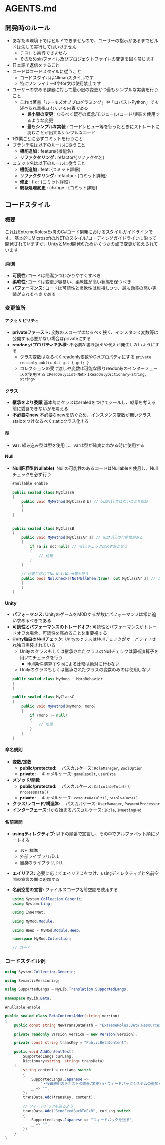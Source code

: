 # AGENTS.md

## 開発時のルール
 - あなたの環境下ではビルドできませんので、ユーザーの指示があるまでビルドは決して実行してはいけません
    - テストも実行できません
    - そのためslnファイル及びプロジェクトファイルの変更を固く禁じます
 - 日本語で返信をすること
 - コードはコードスタイルに従うこと
    - コードスタイルはAllmanスタイルです
    - 特にワンライナーifやfor文は使用禁止です
 - ユーザーの求める課題に対して最小限の変更かつ最もシンプルな実装を行うこと
    - これは著書「ルールズオブプログラミング」や「ロバストPython」でも述べられ重視されている内容である
        - **最小限の変更** : なるべく既存の概念/モジュール/コード/実装を使用するような変更
        - **最もシンプルな実装** : コードレビュー等を行ったときにストレートに読むことが出来るシンプルなコード
 - 1作業ごとに必ずコミットを行うこと
 - ブランチ名は以下のルールに従うこと
    - **機能追加** : feature/{機能名}
    - **リファクタリング** : refactor/{リファクタ名}
 - コミット名は以下のルールに従うこと
    - **機能追加** : feat: {コミット詳細}
    - **リファクタリング** : refactor : {コミット詳細}
    - **修正** : fix : {コミット詳細}
    - **既存処理変更** : change : {コミット詳細}

## コードスタイル

### 概要

これはExtremeRoles(ExR)のC#コード開発におけるスタイルガイドラインです。
基本的にMicrosoftの.NETのスタイル/コーディングガイドラインに沿って開発されていますが、UnityとMod開発のためいくつかの点で変更が加えられています

### 原則
* **可読性:** コードは簡潔かつわかりやすくすべき
* **柔軟性:** コードは変更が容易い、柔軟性が高い状態を保つべき
* **パフォーマンス:** コードは可読性と柔軟性は維持しつつ、最も効率の高い実装がされるべきである

### 変更箇所

#### アクセサビリティ
* **privateファースト:** 変数のスコープはなるべく狭く、インスタンス変数等は公開する必要がない場合はprivateにする
* **readonly/プロパティを多様:** 不必要な書き換えや代入が発生しないようにする
    * クラス変数はなるべくreadonly変数やGetプロパティにする `private readonly` `public Git git { get; }` 
    * コレクションの受け渡しや変数は可能な限りreadonlyのインターフェースを使用する `IReadOnlyList<Net>` `IReadOnlyDictionary<string, string>`

#### クラス
* **継承をより委譲** 基本的にクラスはsealedをつけてシールし、継承を考える前に委譲できないかを考える
* **不必要なnew** 不必要なnewを防ぐため、インスタンス変数が無いクラスstaicをつけなるべくstaticクラス化する

#### 型
* **var:** 組み込み型は型を使用し、varは型が確実にわかる時に使用する

#### Null
* **Null許容型(Nullable):** Nullの可能性のあるコードはNullableを使用し、Nullチェックを必ず行う
    
    ```csharp
    #nullable enable

    public sealed class MyClassA
    {
        public void MyMethod(MyClassB b) // bはNullではないことを保証 
        {
        }
    }


    public sealed class MyClassB
    {
        public void MyMethod(MyClassA? a) // aはNullの可能性がある
        {
            if (a is not null) // nullチェックは必ずおこなう
            {
                // 処理
            }
        }

        // 必要に応じてNotNullWhen等も使う
        public bool NullCheck([NotNullWhen(true)] out MyClassA? a) // このメソッドがTrueを返す時、aはNullではない
        {
        }
    }

    ```


#### Unity
* **パフォーマンス:** UnityのゲームをMODするが故にパフォーマンスは常に追い求めるべきである
* **可読性とパフォーマンスのトレードオフ:** 可読性とパフォーマンスがトレードオフの場合、可読性を高めることを重要視する
* **Unity独自のNullチェック:** UnityのクラスはNullチェックがオーバライドされ独自実装されている
    * Unityのクラスもしくは継承されたクラスのNullチェックは算術演算子を用いてチェックを行う
        * Null条件演算子やisによる比較は絶対に行わない
    * Unityのクラスもしくは継承されたクラスの変数のみのは使用しない
    ```csharp
    public sealed class MyMono : MonoBehavior
    {
    }

    public sealed class MyClassC
    {
        public void MyMethod(MyMono? mono)
        {
            if (mono != null)
            {
                // 処理
            }
        }
    }
    ```

#### 命名規則
* **変数/定数**
    * **public/protected:** 　パスカルケース: `RoleManager`, `BoolOption`
    * **private:** 　キャメルケース: `gameResult`, `userData`
* **メソッド/関数**
    * **public/protected:** 　パスカルケース: `CalculateTotal()`, `ProcessData()`
    * **private:** 　キャメルケース: `computeResult()`, `resolveData()`
* **クラス/レコード/構造体:** 　パスカルケース: `UserManager`, `PaymentProcessor`
* **インターフェース:** Iから始まるパスカルケース: `IRole`, `IMeetingHud`

#### 名前空間
* **usingディレクティブ:** 以下の順番で宣言し、その中でアルファベット順にソートする 
    * .NET標準
    * 外部ライブラリ/DLL
    * 自身のライブラリ/DLL
* **エイリアス:** 必要に応じてエイリアスをつけ、usingディレクティブと名前空間の宣言の間に追加する
* **名前空間の宣言:** ファイルスコープ名前空間を使用する

    ```csharp
    using System.Collection.Generic;
    using System.Ling;

    using InnerNet;

    using MyMod.Module;

    using Heep = MyMod.Module.Heep;

    namespace MyMod.Collection;
    
    // コード

    ```

### コードスタイル例

```csharp
using System.Collection.Generic;

using SemanticVersioning;

using SupportedLangs = MyLib.Translation.SupportedLangs;

namespace MyLib.Beta;

#nullable enable

public sealed class BetaContentAdder(string version)
{
    public const string NewTransDataPath = "ExtremeRoles.Beta.Resources.JsonData.TextRevamp.json";

	private readonly Version version = new Version(version);

	private const string transKey = "PublicBetaContent";

	public void AddContentText(
		SupportedLangs curLang,
		Dictionary<string, string> transData)
	{
		string content = curLang switch
		{
			SupportedLangs.Japanese =>
				"・役職説明のテキストの改善/変更\n・フィードバックシステムの追加\n・「挙手する」ボタンをトグル式に変更",
			_ => "",
		};
		transData.Add(transKey, content);

		// フィードバックを送るよう
		transData.Add("SendFeedBackToExR", curLang switch
		{
			SupportedLangs.Japanese => "フィードバックを送る",
			_ => "",
		});
	}
}

```
